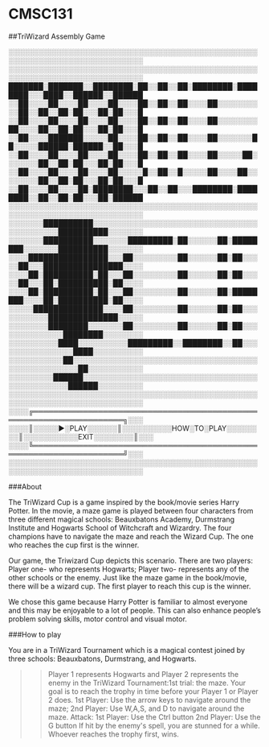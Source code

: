 # CMSC131
##TriWizard Assembly Game

░░░░░░░░░░░░░░░░░░░░░░░░░░░░░░░░░░░░░░░░░░░░░░░░░░░░░░░░░░░░░░░░░░░░░░░░░░░░░
░░░░░░░░░░░░░░░░░░░░░░░░░░░░░░░░░░░░░░░░░░░░░░░░░░░░░░░░░░░░░░░░░░░░░░░░░░░░░
███████░███████░░████████░██░░██░░██░████████░████████░░░████░░██████░░██████
░░██░░░░██░░░░██░░░░██░░░░██░░██░░██░░░░██░░░░░░░░░░██░░██░░██░██░░░██░██░░░█
░░██░░░░██░░░░██░░░░██░░░░██░░██░░██░░░░██░░░░░░░░██░░░░██░░██░██░░░██░██░░░█
░░██░░░░███████░░░░░██░░░░██░░██░░██░░░░██░░░░░░░██░░░░░██████░██████░░██░░░█
░░██░░░░██░░░░██░░░░██░░░░██░░██░░██░░░░██░░░░░██░░░░░░░██░░██░██░░░██░██░░░█
░░██░░░░██░░░░██░░░░██░░░░░█░░██░░█░░░░░██░░░░██░░░░░░░░██░░██░██░░░██░██░░░█
░░██░░░░██░░░░██░████████░░░██░░██░░░████████░████████░░██░░██░██░░░██░██████
░░░░░░░░░░░░░░░░░░░░░░░░░░░░░░░░░░░░░░░░░░░░░░░░░░░░░░░░░░░░░░░░░░░░░░░░░░░░░
░░░░░░░██████████░░░░░░░░░░░░░░░░░░░░░░░░░░░░░░░░░░░░░░░░░░░██████████░░░░░░░
░░░░░░░██████████░░░░░░░█████████░██░░░░░░██░████████░░░░░░░██████████░░░░░░░
░░░░████████████████░░░██░░░░░░░░░██░░░░░░██░██░░░░░██░░░████████████████░░░░
░░░░██░██████████░██░░░██░░░░░░░░░██░░░░░░██░██░░░░░██░░░██░██████████░██░░░░
░░░░██░██████████░██░░░██░░░░░░░░░██░░░░░░██░████████░░░░██░██████████░██░░░░
░░░░░██████████████░░░░██░░░░░░░░░██░░░░░░██░██░░░░░░░░░░░██████████████░░░░░
░░░░░░░░████████░░░░░░░██░░░░░░░░░██░░░░░░██░██░░░░░░░░░░░░░░████████░░░░░░░░
░░░░░░░░░░████░░░░░░░░░░█████████░░████████░░██░░░░░░░░░░░░░░░░████░░░░░░░░░░
░░░░░░░░░░░██░░░░░░░░░░░░░░░░░░░░░░░░░░░░░░░░░░░░░░░░░░░░░░░░░░░██░░░░░░░░░░░
░░░░░░░░░██████░░░░░░░░░░░░░░░░░░░░░░░░░░░░░░░░░░░░░░░░░░░░░░░██████░░░░░░░░░
░░░░░░░░░░░░░░░░░░░░░░░░░░░░░░░░░░░░░░░░░░░░░░░░░░░░░░░░░░░░░░░░░░░░░░░░░░░░░
░░░░╔════════════════════════════════════════════════════════════════════╗░░░
░░░░║░░░░░►░PLAY░░░░░░║░░░░░░░░░░HOW░TO░PLAY░░░░░░░░║░░░░░░░░░░░EXIT░░░░░░░░║░░░
░░░░╚════════════════════════════════════════════════════════════════════╝░░░
░░░░░░░░░░░░░░░░░░░░░░░░░░░░░░░░░░░░░░░░░░░░░░░░░░░░░░░░░░░░░░░░░░░░░░░░░░░░░

###About

The TriWizard Cup is a game inspired by the book/movie series Harry Potter. In the movie, a maze game is played between four characters from three different magical schools: Beauxbatons Academy, Durmstrang Institute and Hogwarts School of Witchcraft and Wizardry. The four champions have to navigate the maze and reach the Wizard Cup. The one who reaches the cup first is the winner. 

Our game, the Triwizard Cup depicts this scenario. There are two players: Player one- who represents Hogwarts; Player two- represents any of the other schools or the enemy. Just like the maze game in the book/movie, there will be a wizard cup. The first player to reach this cup is the winner.

We chose this game because Harry Potter is familiar to almost everyone and this may be enjoyable to a lot of people. This can also enhance people’s problem solving skills, motor control and visual motor.

###How to play

You are in a TriWizard Tournament which is a magical contest joined by three schools: Beauxbatons, Durmstrang, and Hogwarts.

>> Player 1 represents Hogwarts and Player 2 represents the enemy  in the TriWizard Tournament:1st trial: the maze.
>> Your goal is to reach the trophy in time before your Player 1 or Player 2 does.
>> 1st Player: Use the arrow keys to navigate around the maze; 
   2nd Player: Use W,A,S, and D to navigate around the maze.
>> Attack:
			1st Player: Use the Ctrl button
			2nd Player: Use the G button
>> If hit by the enemy's spell, you are stunned for a while.
>> Whoever reaches the trophy first, wins.

